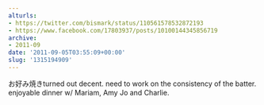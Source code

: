 ```yaml
---
alturls:
- https://twitter.com/bismark/status/110561578532872193
- https://www.facebook.com/17803937/posts/10100144345856719
archive:
- 2011-09
date: '2011-09-05T03:55:09+00:00'
slug: '1315194909'
---
```


お好み焼きturned out decent. need to work on the consistency of the batter. enjoyable dinner w/ Mariam, Amy Jo and Charlie.

